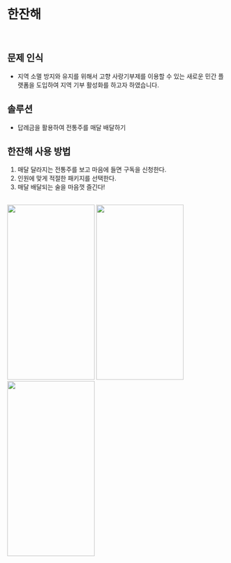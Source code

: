 # 한잔해
<br>

## 문제 인식
- 지역 소멸 방지와 유지를 위해서 고향 사랑기부제를 이용할 수 있는 새로운 민간 플랫폼을 도입하여 지역 기부 활성화를 하고자 하였습니다.

## 솔루션
- 답례금을 활용하여 전통주를 매달 배달하기
  <br>

## 한잔해 사용 방법
1. 매달 달라지는 전통주를 보고 마음에 들면 구독을 신청한다.
2. 인원에 맞게 적절한 패키지를 선택한다.
3. 매달 배달되는 술을 마음껏 즐긴다!

<br>
<img src="https://github.com/user-attachments/assets/aabf544f-69b3-4568-b4c8-5753757235b0" width="200" height="400"/>
<img src="https://github.com/user-attachments/assets/f1cd2216-ea02-4d15-bce3-21fc692f0de9" width="200" height="400"/>
<img src="https://github.com/user-attachments/assets/1f52fa2d-7b41-4f06-b89a-3e657c3744e3" width="200" height="400"/>

